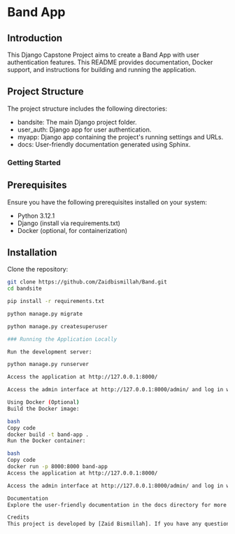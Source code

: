 # Band App

## Introduction
This Django Capstone Project aims to create a Band App with user authentication features. This README provides documentation, Docker support, and instructions for building and running the application.

## Project Structure
The project structure includes the following directories:

- bandsite: The main Django project folder.
- user_auth: Django app for user authentication.
- myapp: Django app containing the project's running settings and URLs.
- docs: User-friendly documentation generated using Sphinx.

### Getting Started

## Prerequisites
Ensure you have the following prerequisites installed on your system:

- Python 3.12.1
- Django (install via requirements.txt)
- Docker (optional, for containerization)

## Installation
Clone the repository:

```bash
git clone https://github.com/Zaidbismillah/Band.git
cd bandsite

pip install -r requirements.txt

python manage.py migrate

python manage.py createsuperuser

### Running the Application Locally

Run the development server:

python manage.py runserver

Access the application at http://127.0.0.1:8000/

Access the admin interface at http://127.0.0.1:8000/admin/ and log in with the superuser credentials.

Using Docker (Optional)
Build the Docker image:

bash
Copy code
docker build -t band-app .
Run the Docker container:

bash
Copy code
docker run -p 8000:8000 band-app
Access the application at http://127.0.0.1:8000/

Access the admin interface at http://127.0.0.1:8000/admin/ and log in with the superuser credentials.

Documentation
Explore the user-friendly documentation in the docs directory for more details on project structure, endpoints, and usage.

Credits
This project is developed by [Zaid Bismillah]. If you have any questions or suggestions, feel free to contact me. Contributions are welcome!


